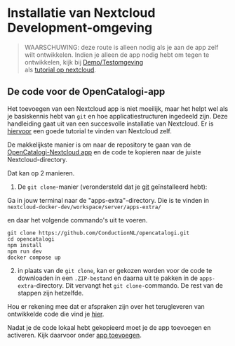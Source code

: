 # Installatie van Nextcloud Development-omgeving

> WAARSCHUWING: deze route is alleen nodig als je aan de app zelf wilt ontwikkelen. Indien je alleen de app nodig hebt om tegen te ontwikkelen, kijk bij [Demo/Testomgeving](installatie-van-nextcloud-demo-test-omgeving.md)\
> als [tutorial op nextcloud](https://cloud.nextcloud.com/s/iyNGp8ryWxc7Efa?path=%2F1%20Setting%20up%20a%20development%20environment).

## De code voor de OpenCatalogi-app

Het toevoegen van een Nextcloud app is niet moeilijk, maar het helpt wel als je basiskennis hebt van `git` en hoe applicatiestructuren ingedeeld zijn. Deze handleiding gaat uit van een succesvolle installatie van Nextcloud. Er is [hiervoor](https://cloud.nextcloud.com/s/iyNGp8ryWxc7Efa?path=%2F1%20Setting%20up%20a%20development%20environment) een goede tutorial te vinden van Nextcloud zelf.

De makkelijkste manier is om naar de repository te gaan van de [OpenCatalogi-Nextcloud app](https://github.com/ConductionNL/opencatalogi) en de code te kopieren naar de juiste Nextcloud-directory.

Dat kan op 2 manieren.

1. De `git clone`-manier (verondersteld dat je [git](https://git-scm.com/) geïnstalleerd hebt):

Ga in jouw terminal naar de "apps-extra"-directory. Die is te vinden in `nextcloud-docker-dev/workspace/server/apps-extra/`

en daar het volgende commando's uit te voeren.

```cli
git clone https://github.com/ConductionNL/opencatalogi.git
cd opencatalogi
npm install
npm run dev
docker compose up 
```

2. in plaats van de `git clone`, kan er gekozen worden voor de code te downloaden in een `.ZIP-bestand` en daarna uit te pakken in de `apps-extra`-directory. Dit vervangt het `git clone-`commando. De rest van de stappen zijn hetzelfde.

Hou er rekening mee dat er afspraken zijn over het terugleveren van ontwikkelde code die vind je [hier](aan-de-slag-met-development.md).

Nadat je de code lokaal hebt gekopieerd moet je de app toevoegen en activeren. Kijk daarvoor onder [app toevoegen](de-opencatalogi-app-toevoegen-aan-nextcloud.md).
